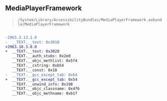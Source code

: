## MediaPlayerFramework

> `/System/Library/AccessibilityBundles/MediaPlayerFramework.axbundle/MediaPlayerFramework`

```diff

-2963.3.13.1.0
-  __TEXT.__text: 0x3018
+2963.10.3.0.0
+  __TEXT.__text: 0x3028
   __TEXT.__auth_stubs: 0x2e0
   __TEXT.__objc_methlist: 0x5f4
   __TEXT.__cstring: 0xb54
   __TEXT.__const: 0x18
-  __TEXT.__gcc_except_tab: 0x64
+  __TEXT.__gcc_except_tab: 0x54
   __TEXT.__unwind_info: 0x198
   __TEXT.__objc_classname: 0x4f6
   __TEXT.__objc_methname: 0xb1f

```
